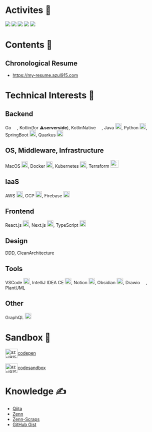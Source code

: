 # Activites 🏃

![](https://github-profile-summary-cards.vercel.app/api/cards/profile-details?username=azul915&theme=default)
![](https://github-profile-summary-cards.vercel.app/api/cards/stats?username=azul915&theme=default)
![](https://github-profile-summary-cards.vercel.app/api/cards/productive-time?username=azul915&theme=default&utcOffset=+9)
![](https://github-profile-summary-cards.vercel.app/api/cards/repos-per-language?username=azul915&theme=default)
![](https://github-profile-summary-cards.vercel.app/api/cards/most-commit-language?username=azul915&theme=default)

# Contents 🚀

## Chronological Resume 
- https://my-resume.azul915.com

# Technical Interests 🥰

## Backend
Go <img src="https://cdn.worldvectorlogo.com/logos/gopher.svg" width="15">, Kotlin(for ⚠️**serverside**), KotlinNative <img src="https://blog.jetbrains.com/wp-content/uploads/2019/01/kotlin_logotype.svg" width="15">, Java <img src="https://cdn.iconscout.com/icon/free/png-256/java-3628857-3029997.png" width="20">, Python <img src="https://cdn.iconscout.com/icon/free/png-256/python-3521655-2945099.png" width="20">, SpringBoot <img width="20" src="https://encrypted-tbn0.gstatic.com/images?q=tbn:ANd9GcRNou7-DlVcN5nOVq73_RDi6OAYZAzOknfzQw&amp;usqp=CAU">, Quarkus <img src="https://avatars.githubusercontent.com/u/47638783?s=200&v=4" width="20">

## OS, Middleware, Infrastructure
MacOS <img src="https://cdn.iconscout.com/icon/premium/png-128-thumb/mac-1989175-1681377.png" width="20">, Docker <img src="https://cdn.iconscout.com/icon/free/png-128/social-275-116309.png" width="20">, Kubernetes <img src="https://cdn.worldvectorlogo.com/logos/kubernets.svg" width="20">, Terraform <img src="https://i.pinimg.com/originals/28/ec/74/28ec7440a57536eebad2931517aa1cce.png" width="25">

## IaaS
AWS <img src="https://cdn.iconscout.com/icon/free/png-256/aws-1869025-1583149.png" width="20">, GCP <img src="https://cdn.iconscout.com/icon/free/png-128/google-cloud-platform-2-569356.png" width="20">, Firebase <img src="https://cdn.iconscout.com/icon/free/png-128/firebase-3521427-2944871.png" width="20">

## Frontend
React.js <img src="https://cdn.iconscout.com/icon/free/png-128/react-226053.png" width="20">, Next.js <img src="https://assets.vercel.com/image/upload/v1607554385/repositories/next-js/next-logo.png" height="20">, TypeScript <img src="https://cdn.iconscout.com/icon/free/png-256/typescript-3521774-2945272.png" width="20">

## Design
DDD, CleanArchitecture

## Tools
VSCode <img src="https://cdn.iconscout.com/icon/free/png-128/visual-studio-code-1868941-1583105.png" width="20">, IntelliJ IDEA CE <img src="https://cdn.iconscout.com/icon/free/png-256/intellij-idea-569199.png" width="20">, Notion <img src="https://cdn.iconscout.com/icon/free/png-128/notion-2296040-1911999.png" width="20">, Obsidian <img src="https://obsidian.md/favicon.ico" width="20">, Drawio <img src="https://cdn.worldvectorlogo.com/logos/draw-io.svg" width="15">, PlantUML

## Other
GraphQL <img src="https://upload.wikimedia.org/wikipedia/commons/thumb/1/17/GraphQL_Logo.svg/512px-GraphQL_Logo.svg.png" width="20">

# Sandbox 🧪

<p align="left">
  <div>
  <a href="https://codepen.io/azul915" target="blank"><img align="center" src="https://cdn.jsdelivr.net/npm/simple-icons@3.0.1/icons/codepen.svg" alt="azul915" height="30" width="40" />codepen</a>
  </div>
  <br>
  <div>
  <a href="https://codesandbox.com/azul915" target="blank"><img align="center" src="https://cdn.jsdelivr.net/npm/simple-icons@3.0.1/icons/codesandbox.svg" alt="azul915" height="30" width="40" />codesandbox</a>
  </div>
</p>


# Knowledge ✍️
- [Qiita](https://qiita.com/azul915)
- [Zenn](https://zenn.dev/az)
- [Zenn-Scraps](https://zenn.dev/az?tab=scraps)
- [GitHub Gist](https://gist.github.com/azul915)

<!--
**azul915/azul915** is a ✨ _special_ ✨ repository because its `README.md` (this file) appears on your GitHub profile.

Here are some ideas to get you started:

- 🔭 I’m currently working on ...
- 🌱 I’m currently learning ...
- 👯 I’m looking to collaborate on ...
- 🤔 I’m looking for help with ...
- 💬 Ask me about ...
- 📫 How to reach me: ...
- 😄 Pronouns: ...
- ⚡ Fun fact: ...
-->
